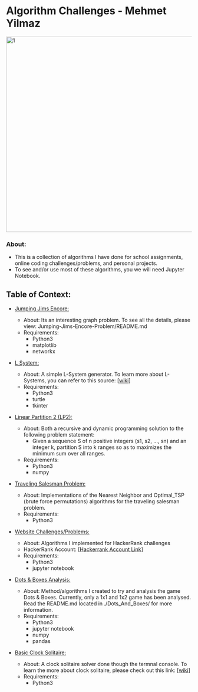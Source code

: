 # Algorithm Challenges - Mehmet Yilmaz

<img width="530" alt="1" src="https://user-images.githubusercontent.com/15916367/91668314-1d5a3a80-eac9-11ea-8ba3-39ee086649ba.png">

### About:
- This is a collection of algorithms I have done for school assignments, online coding challenges/problems, and personal projects.
- To see and/or use most of these algorithms, you we will need Jupyter Notebook.

## Table of Context:
- <ins>Jumping Jims Encore:</ins>
  - About: Its an interesting graph problem. To see all the details, please view: Jumping-Jims-Encore-Problem/README.md
  - Requirements:
    - Python3
    - matplotlib
    - networkx

- <ins>L System:</ins>
  - About: A simple L-System generator. To learn more about L-Systems, you can refer to this source: [[wiki](https://en.wikipedia.org/wiki/L-system)]
  - Requirements:
    - Python3
    - turtle
    - tkinter
  
- <ins>Linear Partition 2 (LP2):</ins>
  - About: Both a recursive and dynamic programming solution to the following problem statement:  
    * Given a sequence S of n positive integers (s1, s2, …, sn) and an integer k, partition S into k ranges so as to maximizes the minimum sum over all ranges.
  - Requirements:
    - Python3
    - numpy

- <ins>Traveling Salesman Problem:</ins>
  - About: Implementations of the Nearest Neighbor and Optimal_TSP (brute force permutations) algorithms for the traveling salesman problem.
  - Requirements:
    - Python3

- <ins>Website Challenges/Problems:</ins>
  - About: Algorithms I implemented for HackerRank challenges
  - HackerRank Account: [[Hackerrank Account Link](https://www.hackerrank.com/mehmet_mhy)]
  - Requirements:
    - Python3
    - jupyter notebook

- <ins>Dots & Boxes Analysis:</ins>
  - About: Method/algorithms I created to try and analysis the game Dots & Boxes. Currently, only a 1x1 and 1x2 game has been analysed. Read the README.md located in ./Dots_And_Boxes/ for more information.
  - Requirements:
    - Python3
    - jupyter notebook
    - numpy
    - pandas

- <ins>Basic Clock Solitaire:</ins>
  - About: A clock solitaire solver done though the termnal console. To learn the more about clock solitaire, please check out this link: [[wiki](https://en.wikipedia.org/wiki/Clock_Patience)]
  - Requirements:
    - Python3
